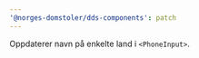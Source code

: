 ```yaml
---
'@norges-domstoler/dds-components': patch
---
```


Oppdaterer navn på enkelte land i `<PhoneInput>`.
